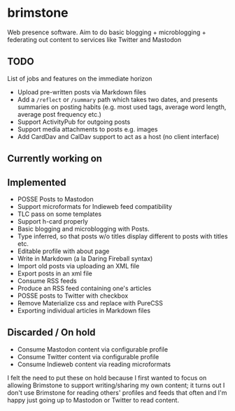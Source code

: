 # brimstone
Web presence software. Aim to do basic blogging + microblogging + federating out content to services like Twitter and Mastodon

## TODO
List of jobs and features on the immediate horizon

* Upload pre-written posts via Markdown files
* Add a `/reflect` or `/summary` path which takes two dates, and presents summaries on posting habits (e.g. most used tags, average word length, average post frequency etc.)
* Support ActivityPub for outgoing posts
* Support media attachments to posts e.g. images
* Add CardDav and CalDav support to act as a host (no client interface)

## Currently working on

## Implemented
* POSSE Posts to Mastodon
* Support microformats for Indieweb feed compatibility
* TLC pass on some templates
* Support h-card properly
* Basic blogging and microblogging with Posts.
* Type inferred, so that posts w/o titles display different to posts with titles etc.
* Editable profile with about page
* Write in Markdown (a la Daring Fireball syntax)
* Import old posts via uploading an XML file
* Export posts in an xml file
* Consume RSS feeds
* Produce an RSS feed containing one's articles
* POSSE posts to Twitter with checkbox
* Remove Materialize css and replace with PureCSS
* Exporting individual articles in Markdown files

## Discarded / On hold
* Consume Mastodon content via configurable profile
* Consume Twitter content via configurable profile
* Consume Indieweb content via reading microformats

I felt the need to put these on hold because I first wanted to focus on allowing Brimstone to support writing/sharing my own content; it turns out I don't use Brimstone for reading others' profiles and feeds that often and I'm happy just going up to Mastodon or Twitter to read content.
